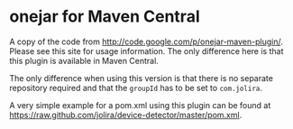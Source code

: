 onejar for Maven Central
===========================================

A copy of the code from http://code.google.com/p/onejar-maven-plugin/. Please see this site for usage information. The
only difference here is that this plugin is available in Maven Central.

The only difference when using this version is that there is no separate repository required and that the ``groupId``
has to be set to ``com.jolira``.

A very simple example for a pom.xml using this plugin can be found at https://raw.github.com/jolira/device-detector/master/pom.xml.